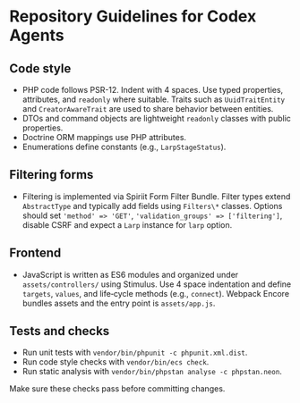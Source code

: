 # Repository Guidelines for Codex Agents

## Code style
- PHP code follows PSR-12. Indent with 4 spaces. Use typed properties, attributes, and `readonly` where suitable. Traits such as `UuidTraitEntity` and `CreatorAwareTrait` are used to share behavior between entities.
- DTOs and command objects are lightweight `readonly` classes with public properties.
- Doctrine ORM mappings use PHP attributes.
- Enumerations define constants (e.g., `LarpStageStatus`).

## Filtering forms
- Filtering is implemented via Spiriit Form Filter Bundle. Filter types extend `AbstractType` and typically add fields using `Filters\*` classes. Options should set `'method' => 'GET'`, `'validation_groups' => ['filtering']`, disable CSRF and expect a `Larp` instance for `larp` option.

## Frontend
- JavaScript is written as ES6 modules and organized under `assets/controllers/` using Stimulus. Use 4 space indentation and define `targets`, `values`, and life‑cycle methods (e.g., `connect`). Webpack Encore bundles assets and the entry point is `assets/app.js`.

## Tests and checks
- Run unit tests with `vendor/bin/phpunit -c phpunit.xml.dist`.
- Run code style checks with `vendor/bin/ecs check`.
- Run static analysis with `vendor/bin/phpstan analyse -c phpstan.neon`.

Make sure these checks pass before committing changes.
